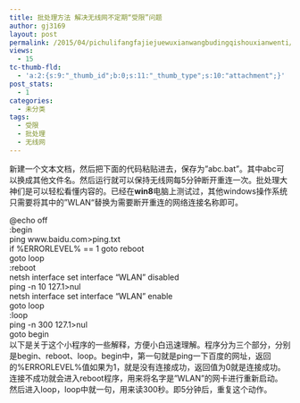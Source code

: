 ```yaml
---
title: 批处理方法 解决无线网不定期“受限”问题
author: gj3169
layout: post
permalink: /2015/04/pichulifangfajiejuewuxianwangbudingqishouxianwenti/
views:
  - 15
tc-thumb-fld:
  - 'a:2:{s:9:"_thumb_id";b:0;s:11:"_thumb_type";s:10:"attachment";}'
post_stats:
  - 1
categories:
  - 未分类
tags:
  - 受限
  - 批处理
  - 无线网
---
```

新建一个文本文档，然后把下面的代码粘贴进去，保存为&#8221;abc.bat&#8221;。其中abc可以换成其他文件名。然后运行就可以保持无线网每5分钟断开重连一次。批处理大神们是可以轻松看懂内容的。已经在**win8**电脑上测试过，其他windows操作系统只需要将其中的”WLAN“替换为需要断开重连的网络连接名称即可。

<div>
</div>

<div>
  <div>
    @echo off
  </div>
  
  <div>
    :begin
  </div>
  
  <div>
    ping www.baidu.com>ping.txt <wbr />
  </div>
  
  <div>
    if %ERRORLEVEL% == 1 goto reboot
  </div>
  
  <div>
    goto loop
  </div>
  
  <div>
  </div>
  
  <div>
    :reboot
  </div>
  
  <div>
    netsh interface set interface &#8220;WLAN&#8221; disabled
  </div>
  
  <div>
    ping -n 10 127.1>nul
  </div>
  
  <div>
    netsh interface set interface &#8220;WLAN&#8221; enable
  </div>
  
  <div>
    goto loop
  </div>
  
  <div>
  </div>
  
  <div>
    :loop
  </div>
  
  <div>
    ping -n 300 127.1>nul
  </div>
  
  <div>
    goto begin
  </div>
</div>

<div>
  以下是关于这个小程序的一些解释，方便小白迅速理解。程序分为三个部分，分别是begin、reboot、loop。begin中，第一句就是ping一下百度的网址，返回的%ERRORLEVEL%值如果为1，就是没有连接成功，返回值为0就是连接成功。
</div>

<div>
  连接不成功就会进入reboot程序，用来将名字是&#8221;WLAN&#8221;的网卡进行重新启动。
</div>

<div>
  然后进入loop，loop中就一句，用来读300秒。即5分钟后，重复这个动作。
</div>